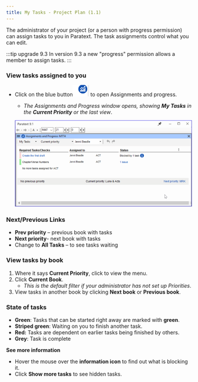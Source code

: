 ```yaml
---
title: My Tasks - Project Plan (1.1)
---
```

The administrator of your project (or a person with progress permission) can assign tasks to you in Paratext. The task assignments control what you can edit.

:::tip upgrade 9.3
In version 9.3 a new "progress" permission allows a member to assign tasks.
:::


### View tasks assigned to you

-  Click on the blue button![](../../media/9c6773b2653dfd507ecbec0fd0936b7b.png) to open Assignments and progress.  
    -  *The Assignments and Progress window opens, showing **My Tasks** in the **Current Priority** or the last view*.

    ![](../../media/20bad269ca95f26709b19224ef499847.png)

### Next/Previous Links

-  **Prev priority** – previous book with tasks
-  **Next priority**- next book with tasks
-  Change to **All Tasks** – to see tasks waiting

### View tasks by book

1.  Where it says **Current Priority**, click to view the menu.
1.  Click **Current Book**.  
    -  *This is the default filter if your administrator has not set up Priorities*.
1.  View tasks in another book by clicking **Next book** or **Previous book**.

### State of tasks

- **Green**: Tasks that can be started right away are marked with **green**.
- **Striped green**: Waiting on you to finish another task.
- **Red:** Tasks are dependent on earlier tasks being finished by others.
- **Grey**: Task is complete

**See more information**
-  Hover the mouse over the **information icon** to find out what is blocking it.
-  Click **Show more tasks** to see hidden tasks.






